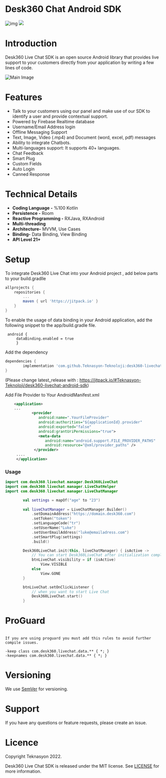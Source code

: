 # Desk360 Chat Android SDK

 ![img](https://img.shields.io/badge/kotlin-v1.5.20-brightgreen.svg?logoColor=orange&logo=kotlin)   [![](https://jitpack.io/v/Teknasyon-Teknoloji/desk360-livechat-android-sdk.svg)](https://jitpack.io/#Teknasyon-Teknoloji/desk360-livechat-android-sdk)


# Introduction

Desk360 Live Chat SDK is an open source Android library that provides live support to your customers directly from your application by writing a few lines of code.

![Main Image](https://media.giphy.com/media/dZFXXl2IY6na02Z2hj/giphy.gif)

# Features

- Talk to your customers using our panel and make use of our SDK to identify a user and provide contextual support.
- Powered by Firebase Realtime database
- Username/Email Address login
- Offline Messaging Support
- Text, Image, Video (.mp4) and Document (word, excel, pdf) messages
- Ability to integrate Chatbots.
- Multi-languages support: It supports 40+ languages.
- Chat Feedback
- Smart Plug
- Custom Fields
- Auto Login
- Canned Response

# Technical Details

- **Coding Language -** %100 Kotlin
- **Persistence -** Room
- **Reactive Programming -** RXJava, RXAndroid
- **Multi-threading**
- **Architecture-** MVVM, Use Cases
- **Binding-** Data Binding, View Binding
- **API Level 21+**

# Setup

To integrate Desk360 Live Chat into your Android project , add below parts to your  build.gradlle

```groovy
allprojects {
	repositories {
		...
		maven { url 'https://jitpack.io' }
	}
}
```

To enable the usage of data binding in your Android application, add the following snippet to the app/build.gradle file.
```
 android {
     dataBinding.enabled = true
     }
```

Add the dependency

```groovy
dependencies {
        implementation 'com.github.Teknasyon-Teknoloji:desk360-livechat-android-sdk:1.0.8'
}
```

(Please change latest_release with : https://jitpack.io/#Teknasyon-Teknoloji/desk360-livechat-android-sdk)

Add File Provider to Your AndroidManifest.xml

```xml
	<application>
	...
         	<provider
         	   android:name=".YourFileProvider"
         	   android:authorities="${applicationId}.provider"
         	   android:exported="false"
         	   android:grantUriPermissions="true">
         	   <meta-data
          	      android:name="android.support.FILE_PROVIDER_PATHS"
          	      android:resource="@xml/provider_paths" />
        	 </provider>
	 ....
	 </application>
```

### Usage

```kotlin
import com.desk360.livechat.manager.Desk360LiveChat
import com.desk360.livechat.manager.LiveChatHelper
import com.desk360.livechat.manager.LiveChatManager
```

```kotlin
        val settings = mapOf("age" to "23")
        
        val liveChatManager = LiveChatManager.Builder()
            .setDomainAddress("https://domain.desk360.com")
            .setToken("token")
            .setLanguageCode("tr")
            .setUserName("Luke")
            .setUserEmailAddress("luke@emailadress.com")
            .setSmartPlug(settings)
            .build()

        Desk360LiveChat.init(this, liveChatManager) { isActive ->
            // You can start Desk360LiveChat after initialization completed
            btnLiveChat.visibility = if (isActive) 
                View.VISIBLE
            else 
                View.GONE
        }

        btnLiveChat.setOnClickListener {
            // when you want to start Live Chat
            Desk360LiveChat.start()
        }
```

# ProGuard
```

If you are using proguard you must add this rules to avoid further compile issues.

-keep class com.desk360.livechat.data.** { *; }
-keepnames com.desk360.livechat.data.** { *; }

```


# Versioning

We use [SemVer](http://semver.org/) for versioning.


# Support

If you have any questions or feature requests, please create an issue.

# Licence

Copyright Teknasyon 2022.

Desk360 Live Chat SDK is released under the MIT license. See [LICENSE](https://github.com/Teknasyon-Teknoloji/desk360-livechat-android-sdk/blob/master/LICENSE)  for more information.
